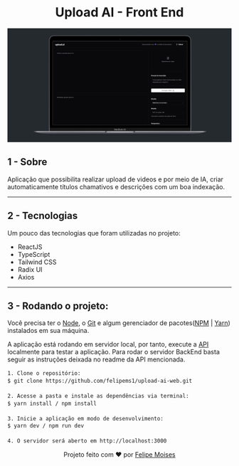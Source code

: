 <h1 align="center"> Upload AI - Front End </h1>

<div align="center">
  <img src="./public/preview.png" alt="demonstração do projeto" >
</div>

## 1 - Sobre

Aplicação que possibilita realizar upload de videos e por meio de IA, criar automaticamente títulos chamativos e descrições com um boa indexação.

---

## 2 - Tecnologias

Um pouco das tecnologias que foram utilizadas no projeto:

- ReactJS
- TypeScript
- Tailwind CSS
- Radix UI
- Axios

---

## 3 - Rodando o projeto:

Você precisa ter o [Node](https://nodejs.org/en/), o [Git](https://git-scm.com/) e algum gerenciador de pacotes([NPM](https://docs.npmjs.com/downloading-and-installing-node-js-and-npm/) | [Yarn](https://classic.yarnpkg.com/lang/en/docs/install)) instalados em sua máquina.

A aplicação está rodando em servidor local, por tanto, execute a [API](https://github.com/felipems1/upload-ai-backend.git) localmente para testar a aplicação. Para rodar o servidor BackEnd basta seguir as instruções deixada no readme da API mencionada.

```bash
1. Clone o repositório:
$ git clone https://github.com/felipems1/upload-ai-web.git

2. Acesse a pasta e instale as dependências via terminal:
$ yarn install / npm install

3. Inicie a aplicação em modo de desenvolvimento:
$ yarn dev / npm run dev

4. O servidor será aberto em http://localhost:3000
```

<p align="center">Projeto feito com ❤️ por <a href="https://www.linkedin.com/in/felipems12/">Felipe Moises</a></p>
